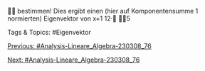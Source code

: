 
bestimmen! Dies ergibt einen (hier auf Komponentensumme 1 normierten) Eigenvektor von
x=1
12·
5

   Tags & Topics:
   #Eigenvektor

[Previous: #Analysis-Lineare_Algebra-230308_76](Analysis-Lineare_Algebra-230308_76.md)

[Next: #Analysis-Lineare_Algebra-230308_76](Analysis-Lineare_Algebra-230308_76.md)